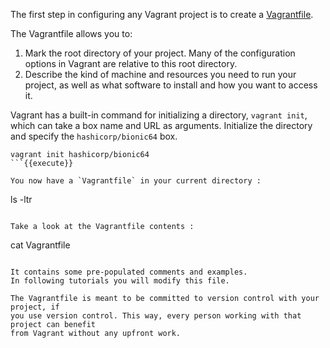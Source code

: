 The first step in configuring any Vagrant project is to create
a [Vagrantfile](https://www.vagrantup.com/docs/vagrantfile/).

The Vagrantfile allows you to:

1. Mark the root directory of your project. Many of the configuration options in Vagrant
are relative to this root directory.
2. Describe the kind of machine and resources you need to run your project, as well
as what software to install and how you want to access it.

Vagrant has a built-in command for initializing a directory, `vagrant init`,
which can take a box name and URL as arguments. Initialize the directory
and specify the `hashicorp/bionic64` box.

```
vagrant init hashicorp/bionic64
```{{execute}}

You now have a `Vagrantfile` in your current directory :

```
ls -ltr
```{{execute}}

Take a look at the Vagrantfile contents :

```
cat Vagrantfile
```{{execute}}

It contains some pre-populated comments and examples.
In following tutorials you will modify this file. 

The Vagrantfile is meant to be committed to version control with your project, if
you use version control. This way, every person working with that project can benefit
from Vagrant without any upfront work.